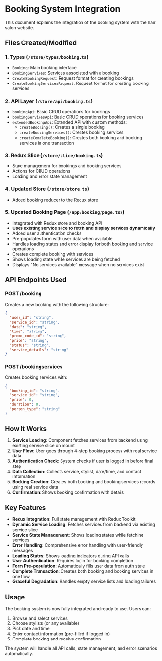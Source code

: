 # Booking System Integration

This document explains the integration of the booking system with the hair salon website.

## Files Created/Modified

### 1. Types (`/store/types/booking.ts`)
- `Booking`: Main booking interface
- `BookingServices`: Services associated with a booking
- `CreateBookingRequest`: Request format for creating bookings
- `CreateBookingServicesRequest`: Request format for creating booking services

### 2. API Layer (`/store/api/booking.ts`)
- `bookingApi`: Basic CRUD operations for bookings
- `bookingServicesApi`: Basic CRUD operations for booking services
- `extendedBookingApi`: Extended API with custom methods:
  - `createBooking()`: Creates a single booking
  - `createBookingServices()`: Creates booking services
  - `createCompleteBooking()`: Creates both booking and booking services in one transaction

### 3. Redux Slice (`/store/slice/booking.ts`)
- State management for bookings and booking services
- Actions for CRUD operations
- Loading and error state management

### 4. Updated Store (`/store/store.ts`)
- Added booking reducer to the Redux store

### 5. Updated Booking Page (`/app/booking/page.tsx`)
- Integrated with Redux store and booking API
- **Uses existing service slice to fetch and display services dynamically**
- Added user authentication checks
- Pre-populates form with user data when available
- Handles loading states and error display for both booking and service operations
- Creates complete booking with services
- Shows loading state while services are being fetched
- Displays "No services available" message when no services exist

## API Endpoints Used

### POST /booking
Creates a new booking with the following structure:
```json
{
  "user_id": "string",
  "service_id": "string", 
  "date": "string",
  "time": "string",
  "promo_code_id": "string",
  "price": "string",
  "status": "string",
  "service_details": "string"
}
```

### POST /bookingservices
Creates booking services with:
```json
{
  "booking_id": "string",
  "service_id": "string",
  "price": 0,
  "duration": 0,
  "person_type": "string"
}
```

## How It Works

1. **Service Loading**: Component fetches services from backend using existing service slice on mount
2. **User Flow**: User goes through 4-step booking process with real service data
3. **Authentication Check**: System checks if user is logged in before final step
4. **Data Collection**: Collects service, stylist, date/time, and contact information
5. **Booking Creation**: Creates both booking and booking services records using real service data
6. **Confirmation**: Shows booking confirmation with details

## Key Features

- **Redux Integration**: Full state management with Redux Toolkit
- **Dynamic Service Loading**: Fetches services from backend via existing service slice
- **Service State Management**: Shows loading states while fetching services
- **Error Handling**: Comprehensive error handling with user-friendly messages
- **Loading States**: Shows loading indicators during API calls
- **User Authentication**: Requires login for booking completion
- **Form Pre-population**: Automatically fills user data from auth state
- **Complete Transaction**: Creates both booking and booking services in one flow
- **Graceful Degradation**: Handles empty service lists and loading failures

## Usage

The booking system is now fully integrated and ready to use. Users can:

1. Browse and select services
2. Choose stylists (or any available)
3. Pick date and time
4. Enter contact information (pre-filled if logged in)
5. Complete booking and receive confirmation

The system will handle all API calls, state management, and error scenarios automatically.